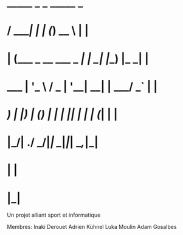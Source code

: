 # 
#   _____                  _   _ _____      _ 
#  / ____|                | | (_)  __ \    | |
# | (___  _ __   ___  _ __| |_ _| |__) |_ _| |
#  \___ \| '_ \ / _ \| '__| __| |  ___/ _` | |
#  ____) | |_) | (_) | |  | |_| | |  | (_| | |
# |_____/| .__/ \___/|_|   \__|_|_|   \__,_|_|
#        | |                                  
#        |_|                                  

Un projet alliant sport et informatique

Membres:
Inaki Derouet
Adrien Kühnel
Luka Moulin
Adam Gosalbes
